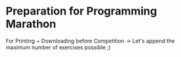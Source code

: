 # Preparation for Programming Marathon

For Printing + Downloading before Competition -> Let's append the maximum number of exercises possible ;)
